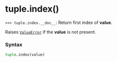 # tuple.index()

`>>> tuple.index.__doc__`: Return first index of **value**.

Raises [`ValueError`](/exceptions/ValueError.md) if the **value** is not present.

### Syntax

```python
tuple.index(value)
```